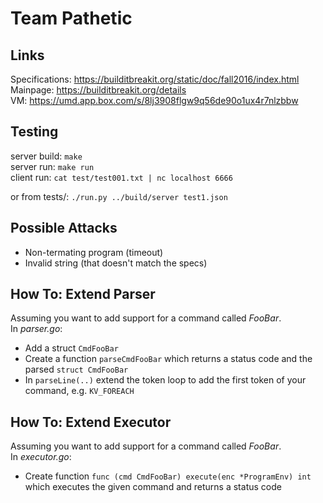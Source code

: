 # Team Pathetic

## Links
Specifications: https://builditbreakit.org/static/doc/fall2016/index.html  
Mainpage: https://builditbreakit.org/details  
VM: https://umd.app.box.com/s/8lj3908flgw9q56de90o1ux4r7nlzbbw

## Testing
server build: `make`  
server run: `make run`  
client run: `cat test/test001.txt | nc localhost 6666`  
  
or from tests/: `./run.py ../build/server test1.json`

## Possible Attacks
* Non-termating program (timeout)
* Invalid string (that doesn't match the specs)

## How To: Extend Parser
Assuming you want to add support for a command called *FooBar*.  
In *parser.go*:
* Add a struct `CmdFooBar`
* Create a function `parseCmdFooBar` which returns a status code and the parsed `struct CmdFooBar`
* In `parseLine(..)` extend the token loop to add the first token of your command, e.g. `KV_FOREACH`

## How To: Extend Executor
Assuming you want to add support for a command called *FooBar*.  
In *executor.go*:
* Create function `func (cmd CmdFooBar) execute(enc *ProgramEnv) int` which executes the given command and returns a status code
